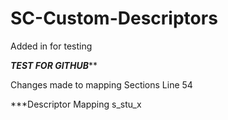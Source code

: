 # SC-Custom-Descriptors
Added in for testing

*****TEST FOR GITHUB*******

Changes made to mapping Sections Line 54

***Descriptor Mapping 
s_stu_x
